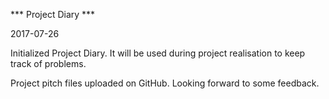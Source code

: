 *** Project Diary ***

2017-07-26

Initialized Project Diary. It will be used during project realisation to keep track of problems.

Project pitch files uploaded on GitHub. Looking forward to some feedback.
